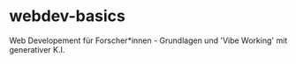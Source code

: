 # webdev-basics
Web Developement für Forscher*innen - Grundlagen und 'Vibe Working' mit generativer K.I.
